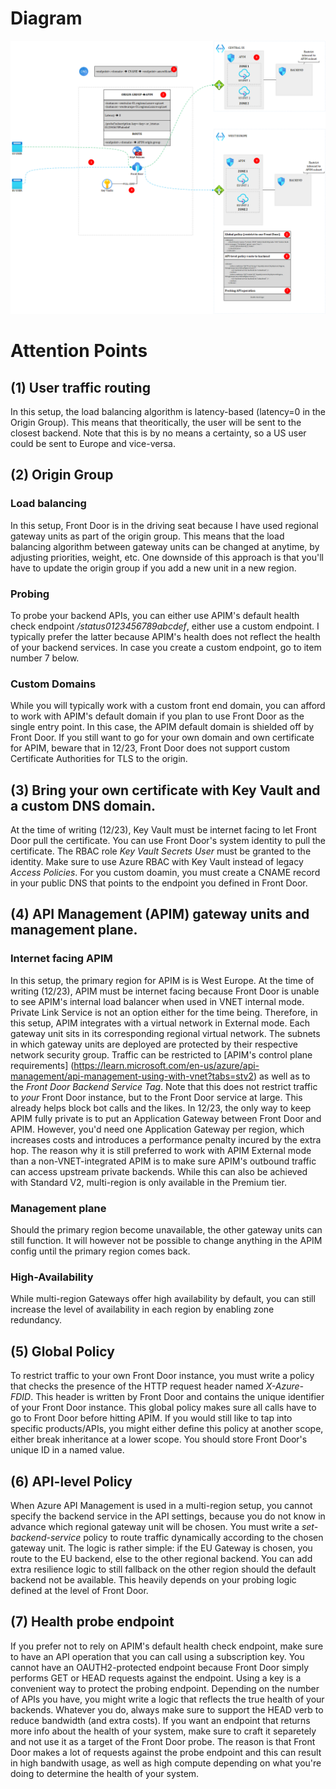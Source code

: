 
# Diagram
![frontdoor-apim-option1](../../images/frontdoorapim1.png)

# Attention Points
## (1) User traffic routing 
In this setup, the load balancing algorithm is latency-based (latency=0 in the Origin Group). This means that theoritically, the user will be sent to the closest backend. Note that this is by no means a certainty, so a US user could be sent to Europe and vice-versa.

## (2) Origin Group
### Load balancing
In this setup, Front Door is in the driving seat because I have used regional gateway units as part of the origin group. This means that the load balancing algorithm between gateway units can be changed at anytime, by adjusting priorities, weight, etc.
One downside of this approach is that you'll have to update the origin group if you add a new unit in a new region. 
### Probing
To probe your backend APIs, you can either use APIM's default health check endpoint */status0123456789abcdef*, either use a custom endpoint. I typically prefer the latter because APIM's health does not reflect the health of your backend services. In case you create a custom endpoint, go to item number 7 below. 

### Custom Domains
While you will typically work with a custom front end domain, you can afford to work with APIM's default domain if you plan to use Front Door as the single entry point. In this case, the APIM default domain is shielded off by Front Door. If you still want to go for your own domain and own certificate for APIM, beware that in 12/23, Front Door does not support custom Certificate Authorities for TLS to the origin.

## (3) Bring your own certificate with Key Vault and a custom DNS domain.
At the time of writing (12/23), Key Vault must be internet facing to let Front Door pull the certificate. You can use Front Door's system identity to pull the certificate. The RBAC role *Key Vault Secrets User* must be granted to the identity. Make sure to use Azure RBAC with Key Vault instead of legacy *Access Policies*. For you custom doamin, you must create a CNAME record in your public DNS that points to the endpoint you defined in Front Door.

## (4) API Management (APIM) gateway units and management plane.
### Internet facing APIM
In this setup, the primary region for APIM is is West Europe. At the time of writing (12/23), APIM must be internet facing because Front Door is unable to see APIM's internal load balancer when used in VNET internal mode. Private Link Service is not an option either for the time being. 
Therefore, in this setup, APIM integrates with a virtual network in External mode. Each gateway unit sits in its corresponding regional virtual network. The subnets in which gateway units are deployed are protected by their respective network security group. 
Traffic can be restricted to [APIM's control plane requirements] (https://learn.microsoft.com/en-us/azure/api-management/api-management-using-with-vnet?tabs=stv2) as well as to the *Front Door Backend Service Tag*. Note that this does not restrict traffic to *your* Front Door instance, but to the Front Door service at large. This already helps block bot calls and the likes. In 12/23, the only way to keep APIM fully private is to put an Application Gateway between Front Door and APIM. However, you'd need one Application Gateway per region, which increases costs and introduces a performance penalty incured by the extra hop. The reason why it is still preferred to work with APIM External mode than a non-VNET-integrated APIM is to make sure APIM's outbound traffic can access upstream private backends. While this can also be achieved with Standard V2, multi-region is only available in the Premium tier.
### Management plane
Should the primary region become unavailable, the other gateway units can still function. It will however not be possible to change anything in the APIM config until the primary region comes back.
### High-Availability
While multi-region Gateways offer high availability by default, you can still increase the level of availability in each region by enabling zone redundancy.

## (5) Global Policy
To restrict traffic to your own Front Door instance, you must write a policy that checks the presence of the HTTP request header named *X-Azure-FDID*. This header is written by Front Door and contains the unique identifier of your Front Door instance. 
This global policy makes sure all calls have to go to Front Door before hitting APIM. If you would still like to tap into specific products/APIs, you might either define this policy at another scope, either break inheritance at a lower scope. 
You should store Front Door's unique ID in a named value.

## (6) API-level Policy
When Azure API Management is used in a multi-region setup, you cannot specify the backend service in the API settings, because you do not know in advance which regional gateway unit will be chosen. You must write a *set-backend-service* policy to route traffic dynamically according to the chosen gateway unit. The logic is rather simple: if the EU Gateway is chosen, you route to the EU backend, else to the other regional backend. You can add extra resilience logic to still fallback on the other region should the default backend not be available. This heavily depends on your probing logic defined at the level of Front Door. 

## (7) Health probe endpoint
If you prefer not to rely on APIM's default health check endpoint, make sure to have an API operation that you can call using a subscription key. You cannot have an OAUTH2-protected endpoint because Front Door simply performs GET or HEAD requests against the endpoint. Using a key is a convenient way to protect the probing endpoint. Depending on the number of APIs you have, you might write a logic that reflects the true health of your backends. Whatever you do, always make sure to support the HEAD verb to reduce bandwidth (and extra costs). If you want an endpoint that returns more info about the health of your system, make sure to craft it separetely and not use it as a target of the Front Door probe. The reason is that Front Door makes a lot of requests against the probe endpoint and this can result in high bandwith usage, as well as high compute depending on what you're doing to determine the health of your system.
